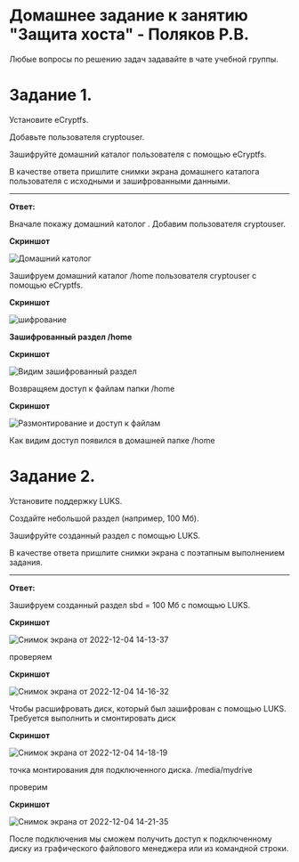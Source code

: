 # Домашнее задание к занятию "Защита хоста" - Поляков Р.В.

Любые вопросы по решению задач задавайте в чате учебной группы.

# Задание 1.
Установите eCryptfs.

Добавьте пользователя cryptouser.

Зашифруйте домашний каталог пользователя с помощью eCryptfs.

В качестве ответа пришлите снимки экрана домашнего каталога пользователя с исходными и зашифрованными данными.

___
**Ответ:**

Вначале покажу домашний католог . Добавим пользователя cryptouser.

**Скриншот**

![Домашний католог](https://github.com/bag2000/netology-encrypt/blob/main/1-1.png)


Зашифруем домашний каталог /home пользователя cryptouser с помощью eCryptfs.

**Скриншот**

![шифрование](https://github.com/bag2000/netology-encrypt/blob/main/1-2.png)


**Зашифрованный раздел /home**

**Скриншот**

![Видим зашифрованный раздел](https://github.com/bag2000/netology-encrypt/blob/main/1-3.png)

Возвращяем доступ к файлам папки /home 

**Скриншот**

![Размонтирование и доступ к файлам](https://github.com/bag2000/netology-encrypt/blob/main/1-4.png)


Как видим доступ появился в домашней папке /home 

# Задание 2.
Установите поддержку LUKS.

Создайте небольшой раздел (например, 100 Мб).

Зашифруйте созданный раздел с помощью LUKS.

В качестве ответа пришлите снимки экрана с поэтапным выполнением задания.

___
**Ответ:**

Зашифруем созданный раздел sbd = 100 Мб с помощью LUKS.

**Скриншот**

![Снимок экрана от 2022-12-04 14-13-37](https://github.com/bag2000/netology-encrypt/blob/main/5.png)

проверяем 

**Скриншот**

![Снимок экрана от 2022-12-04 14-16-32](https://github.com/bag2000/netology-encrypt/blob/main/6.png)


Чтобы расшифровать диск, который был зашифрован с помощью LUKS. Требуется выполнить и смонтировать диск 

**Скриншот**

![Снимок экрана от 2022-12-04 14-18-19](https://github.com/bag2000/netology-encrypt/blob/main/7.png)

точка монтирования для подключенного диска.  /media/mydrive 

проверим

**Скриншот**

![Снимок экрана от 2022-12-04 14-21-35](https://github.com/bag2000/netology-encrypt/blob/main/8.png)

После подключения мы сможем получить доступ к подключенному диску из графического файлового менеджера или из командной строки.

